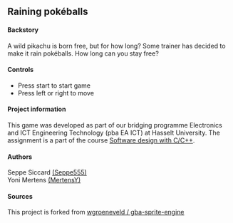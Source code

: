

## Raining pokéballs

#### Backstory

A wild pikachu is born free, but for how long? Some trainer has decided to make it rain pokéballs. How long can you stay free?

#### Controls

- Press start to start game
- Press left or right to move

#### Project information

This game was developed as part of our bridging programme Electronics and ICT Engineering Technology (pba EA ICT) at Hasselt University. The assignment is a part of the course [Software design with C/C++](https://www.uhasselt.be/studiegids?n=4&t=01&a=2020&i=3433).

#### Authors

Seppe Siccard [(Seppe555)](https://github.com/Seppe555) \
Yoni Mertens [(MertensY)](https://github.com/MertensY)

#### Sources

This project is forked from [wgroeneveld / gba-sprite-engine](https://github.com/wgroeneveld/gba-sprite-engine/#a-high-level-object-oriented-gameboy-advance-sprite-engine-library)


